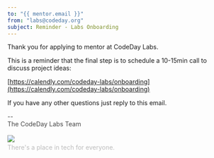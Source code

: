 ```yaml
---
to: "{{ mentor.email }}"
from: "labs@codeday.org"
subject: Reminder - Labs Onboarding
---
```


Thank you for applying to mentor at CodeDay Labs.

This is a reminder that the final step is to schedule a 10-15min call to discuss project ideas:

[https://calendly.com/codeday-labs/onboarding](https://calendly.com/codeday-labs/onboarding)

If you have any other questions just reply to this email.

<div>
<div style="color: #484848;">--<br />The CodeDay Labs Team</div>
<div><br /><img src="https://f1.codeday.org/logo.png" /><a style="color: #bdbdbd; text-decoration: none;" href="https://www.youtube.com/watch?v=GKNBurEnGow" target="_blank" rel="noopener noreferrer"><br />There's a place in tech for everyone.</a><a style="color: #bdbdbd; text-decoration: none;" href="https://www.youtube.com/watch?v=GKNBurEnGow" target="_blank" rel="noopener noreferrer"><br /></a></div>
</div>
